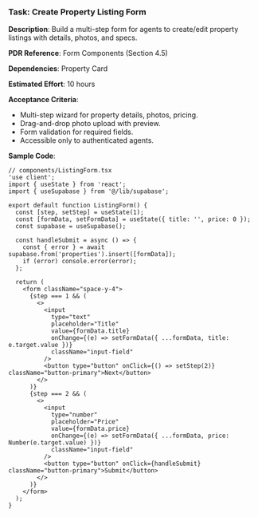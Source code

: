 ### Task: Create Property Listing Form

**Description**: Build a multi-step form for agents to create/edit property listings with details, photos, and specs.

**PDR Reference**: Form Components (Section 4.5)

**Dependencies**: Property Card

**Estimated Effort**: 10 hours

**Acceptance Criteria**:
- Multi-step wizard for property details, photos, pricing.
- Drag-and-drop photo upload with preview.
- Form validation for required fields.
- Accessible only to authenticated agents.

**Sample Code**:
```tsx
// components/ListingForm.tsx
'use client';
import { useState } from 'react';
import { useSupabase } from '@/lib/supabase';

export default function ListingForm() {
  const [step, setStep] = useState(1);
  const [formData, setFormData] = useState({ title: '', price: 0 });
  const supabase = useSupabase();

  const handleSubmit = async () => {
    const { error } = await supabase.from('properties').insert([formData]);
    if (error) console.error(error);
  };

  return (
    <form className="space-y-4">
      {step === 1 && (
        <>
          <input
            type="text"
            placeholder="Title"
            value={formData.title}
            onChange={(e) => setFormData({ ...formData, title: e.target.value })}
            className="input-field"
          />
          <button type="button" onClick={() => setStep(2)} className="button-primary">Next</button>
        </>
      )}
      {step === 2 && (
        <>
          <input
            type="number"
            placeholder="Price"
            value={formData.price}
            onChange={(e) => setFormData({ ...formData, price: Number(e.target.value) })}
            className="input-field"
          />
          <button type="button" onClick={handleSubmit} className="button-primary">Submit</button>
        </>
      )}
    </form>
  );
}
```